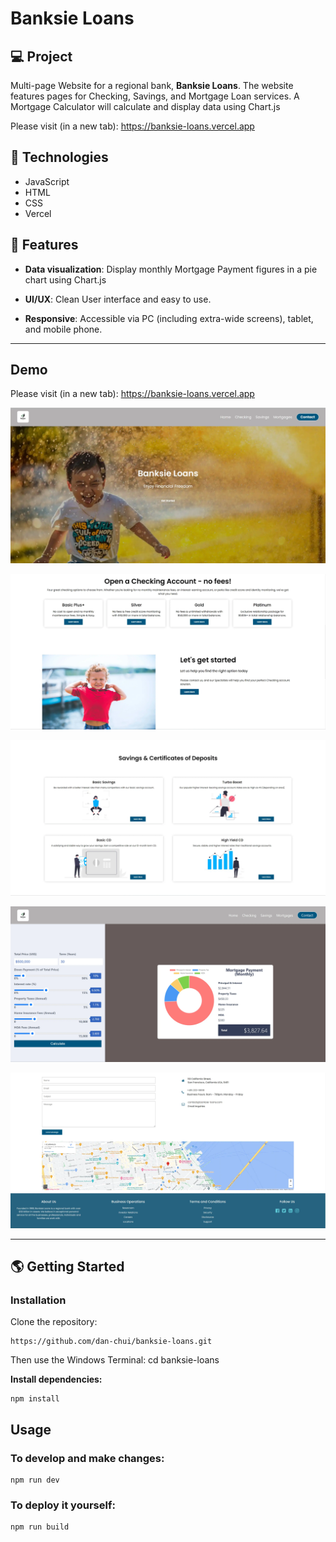 # Banksie Loans

## 💻 Project
Multi-page Website for a regional bank, **Banksie Loans**. The website features pages for Checking, Savings, and Mortgage Loan services. A Mortgage Calculator will calculate and display data using Chart.js

Please visit (in a new tab): https://banksie-loans.vercel.app

## 🚀 Technologies

- JavaScript
- HTML
- CSS
- Vercel

## 💫 Features

- **Data visualization**: Display monthly Mortgage Payment figures in a pie chart using Chart.js

- **UI/UX**: Clean User interface and easy to use.

- **Responsive**: Accessible via PC (including extra-wide screens), tablet, and mobile phone.
  
---

## Demo

Please visit (in a new tab): https://banksie-loans.vercel.app

![](/assets/screenshot1.webp)

![](/assets/screenshot2.webp)

![](/assets/screenshot3.webp)

![](/assets/screenshot4.webp)

![](/assets/screenshot5.webp)

---


## 🌎 Getting Started

### Installation

Clone the repository:

```
https://github.com/dan-chui/banksie-loans.git
```

Then use the Windows Terminal: cd banksie-loans


**Install dependencies:**

```
npm install
```

## Usage
### To develop and make changes:

```
npm run dev
```

### To deploy it yourself:

```
npm run build
```
